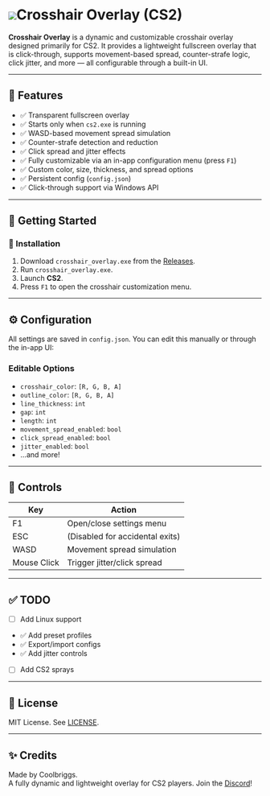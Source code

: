 # ![](https://i.imgur.com/C0iL7TK.png)Crosshair Overlay (CS2)

**Crosshair Overlay** is a dynamic and customizable crosshair overlay designed primarily for CS2. It provides a lightweight fullscreen overlay that is click-through, supports movement-based spread, counter-strafe logic, click jitter, and more — all configurable through a built-in UI.



---

## 🔧 Features

- ✅ Transparent fullscreen overlay  
- ✅ Starts only when `cs2.exe` is running  
- ✅ WASD-based movement spread simulation  
- ✅ Counter-strafe detection and reduction  
- ✅ Click spread and jitter effects  
- ✅ Fully customizable via an in-app configuration menu (press `F1`)  
- ✅ Custom color, size, thickness, and spread options  
- ✅ Persistent config (`config.json`)  
- ✅ Click-through support via Windows API  

---

## 🚀 Getting Started

### 📅 Installation

1. Download `crosshair_overlay.exe` from the [Releases](https://github.com/coolbriggs123/CrossHair-CS2/releases/tag/Release1.0).
2. Run `crosshair_overlay.exe`.
3. Launch **CS2**.
4. Press `F1` to open the crosshair customization menu.

---

## ⚙️ Configuration

All settings are saved in `config.json`. You can edit this manually or through the in-app UI:

### Editable Options

- `crosshair_color`: `[R, G, B, A]`
- `outline_color`: `[R, G, B, A]`
- `line_thickness`: `int`
- `gap`: `int`
- `length`: `int`
- `movement_spread_enabled`: `bool`
- `click_spread_enabled`: `bool`
- `jitter_enabled`: `bool`
- ...and more!

---

## 👟 Controls

| Key         | Action                          |
| ----------- | ------------------------------- |
| F1          | Open/close settings menu        |
| ESC         | (Disabled for accidental exits) |
| WASD        | Movement spread simulation      |
| Mouse Click | Trigger jitter/click spread     |

---

## ✅ TODO

- [ ] Add Linux support
- ✅ Add preset profiles
- ✅ Export/import configs
- ✅ Add jitter controls
- [ ] Add CS2 sprays

---

## 📜 License

MIT License. See [LICENSE](./LICENSE).

---

## ✨ Credits

Made by Coolbriggs.  
A fully dynamic and lightweight overlay for CS2 players.
Join the [Discord](https://discord.gg/PCawAVnhMH)!


